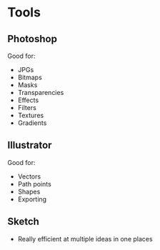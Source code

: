 # Tools

## Photoshop

Good for:

- JPGs
- Bitmaps
- Masks
- Transparencies
- Effects
- Filters
- Textures
- Gradients

## Illustrator

Good for:

- Vectors
- Path points
- Shapes
- Exporting

## Sketch

- Really efficient at multiple ideas in one places
